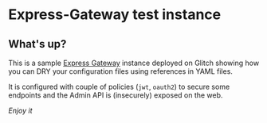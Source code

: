 # Express-Gateway test instance

## What's up?

This is a sample [Express Gateway](https://express-gateway.io) instance deployed on
Glitch showing how you can DRY your configuration files using references in YAML
files.

It is configured with couple of policies (`jwt`, `oauth2`) to secure some endpoints
and the Admin API is (insecurely) exposed on the web.

_Enjoy it_